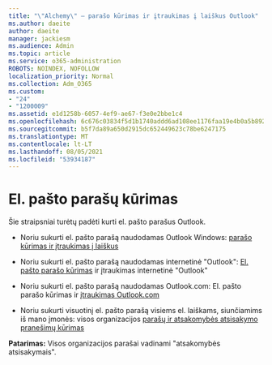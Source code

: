 ```yaml
---
title: "\"Alchemy\" – parašo kūrimas ir įtraukimas į laiškus Outlook"
ms.author: daeite
author: daeite
manager: jackiesm
ms.audience: Admin
ms.topic: article
ms.service: o365-administration
ROBOTS: NOINDEX, NOFOLLOW
localization_priority: Normal
ms.collection: Adm_O365
ms.custom:
- "24"
- "1200009"
ms.assetid: e1d1258b-6057-4ef9-ae67-f3e0e2bbe1c4
ms.openlocfilehash: 6c676c03834f5d1b1740addd6ad108ee1176faa19e4b0a5b8927ac1e600810d2
ms.sourcegitcommit: b5f7da89a650d2915dc652449623c78be6247175
ms.translationtype: MT
ms.contentlocale: lt-LT
ms.lasthandoff: 08/05/2021
ms.locfileid: "53934187"
---
```

# <a name="creating-email-signatures"></a>El. pašto parašų kūrimas

Šie straipsniai turėtų padėti kurti el. pašto parašus Outlook.
  
- Noriu sukurti el. pašto parašą naudodamas Outlook Windows: [parašo kūrimas ir įtraukimas į laiškus](https://support.office.com/article/8ee5d4f4-68fd-464a-a1c1-0e1c80bb27f2.aspx)
  
- Noriu sukurti el. pašto parašą naudodamas internetinė "Outlook": [El. pašto parašo kūrimas](https://support.office.com/article/5ff9dcfd-d3f1-447b-b2e9-39f91b074ea3.aspx) ir įtraukimas internetinė "Outlook"

- Noriu sukurti el. pašto parašą naudodamas Outlook.com: El. pašto parašo kūrimas ir [įtraukimas Outlook.com](https://support.office.com/article/776d9006-abdf-444e-b5b7-a61821dff034.aspx)

- Noriu sukurti visuotinį el. pašto parašą visiems el. laiškams, siunčiamims iš mano įmonės: visos organizacijos [parašų ir atsakomybės atsisakymo pranešimų kūrimas](https://docs.microsoft.com/microsoft-365/admin/setup/create-signatures-and-disclaimers)

 **Patarimas:** Visos organizacijos parašai vadinami "atsakomybės atsisakymais".
  